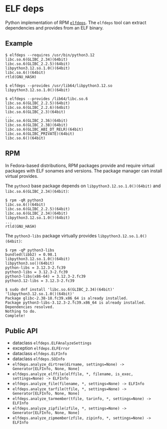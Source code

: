 # ELF deps

Python implementation of RPM [`elfdeps`](https://github.com/rpm-software-management/rpm/blob/master/tools/elfdeps.c). The `elfdeps` tool can extract dependencies and provides from an ELF binary.

## Example

```shell-session
$ elfdeps --requires /usr/bin/python3.12
libc.so.6(GLIBC_2.34)(64bit)
libc.so.6(GLIBC_2.2.5)(64bit)
libpython3.12.so.1.0()(64bit)
libc.so.6()(64bit)
rtld(GNU_HASH)

$ elfdeps --provides /usr/lib64/libpython3.12.so
libpython3.12.so.1.0()(64bit)
```

```shell-session
$ elfdeps --provides /lib64/libc.so.6
libc.so.6(GLIBC_2.2.5)(64bit)
libc.so.6(GLIBC_2.2.6)(64bit)
libc.so.6(GLIBC_2.3)(64bit)
...
libc.so.6(GLIBC_2.36)(64bit)
libc.so.6(GLIBC_2.38)(64bit)
libc.so.6(GLIBC_ABI_DT_RELR)(64bit)
libc.so.6(GLIBC_PRIVATE)(64bit)
libc.so.6()(64bit)
```

## RPM

In Fedora-based distributions, RPM packages provide and require virtual packages with ELF sonames and versions. The package manager can install virtual provides.

The `python3` base package depends on `libpython3.12.so.1.0()(64bit)` and `libc.so.6(GLIBC_2.34)(64bit)`:

```shell-session
$ rpm -qR python3
libc.so.6()(64bit)
libc.so.6(GLIBC_2.2.5)(64bit)
libc.so.6(GLIBC_2.34)(64bit)
libpython3.12.so.1.0()(64bit)
...
rtld(GNU_HASH)
```

The `python3-libs` package virtually provides `libpython3.12.so.1.0()(64bit)`:

```shell-session
$ rpm -qP python3-libs
bundled(libb2) = 0.98.1
libpython3.12.so.1.0()(64bit)
libpython3.so()(64bit)
python-libs = 3.12.3-2.fc39
python3-libs = 3.12.3-2.fc39
python3-libs(x86-64) = 3.12.3-2.fc39
python3.12-libs = 3.12.3-2.fc39
```

```shell-session
$ sudo dnf install 'libc.so.6(GLIBC_2.34)(64bit)' 'libpython3.12.so.1.0()(64bit)'
Package glibc-2.38-18.fc39.x86_64 is already installed.
Package python3-libs-3.12.3-2.fc39.x86_64 is already installed.
Dependencies resolved.
Nothing to do.
Complete!
```

## Public API

* dataclass `elfdeps.ELFAnalyzeSettings`
* exception `elfdeps.ELFError`
* dataclass `elfdeps.ELFInfo`
* dataclass `elfdeps.SOInfo`
* `elfdeps.analyze_dirtree(dirname, settings=None) -> Generator[ELFInfo, None, None]`
* `elfdeps.analyze_elffile(elffile, *, filename, is_exec, settings=None) -> ELFInfo`
* `elfdeps.analyze_file(filename, *, settings=None) -> ELFInfo`
* `elfdeps.analyze_tarfile(tfile, *, settings=None) -> Generator[ELFInfo, None, None]`
* `elfdeps.analyze_tarmember(tfile, tarinfo, *, settings=None) -> ELFInfo`
* `elfdeps.analyze_zipfile(zfile, *, settings=None) -> Generator[ELFInfo, None, None]`
* `elfdeps.analyze_zipmember(zfile, zipinfo, *, settings=None) -> ELFInfo`
